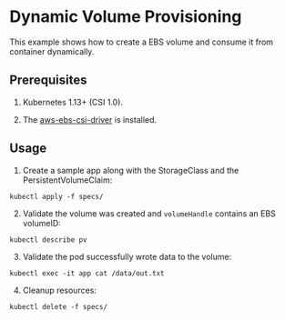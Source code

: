 # Dynamic Volume Provisioning
This example shows how to create a EBS volume and consume it from container dynamically.

## Prerequisites

1. Kubernetes 1.13+ (CSI 1.0).

2. The [aws-ebs-csi-driver](https://github.com/c2devel/aws-ebs-csi-driver) is installed.

## Usage

1. Create a sample app along with the StorageClass and the PersistentVolumeClaim:
```
kubectl apply -f specs/
```

2. Validate the volume was created and `volumeHandle` contains an EBS volumeID:
```
kubectl describe pv
```

3. Validate the pod successfully wrote data to the volume:
```
kubectl exec -it app cat /data/out.txt
```

4. Cleanup resources:
```
kubectl delete -f specs/
```
